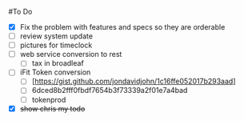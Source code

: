 #To Do

- [x] Fix the problem with features and specs so they are orderable
- [ ] review system update
- [ ] pictures for timeclock
- [ ] web service conversion to rest
    - [ ] tax in broadleaf
- [ ] iFit Token conversion
    - [ ] [https://gist.github.com/jondavidjohn/1c16ffe052017b293aad]
    - [ ] 6dced8b2fff0fbdf7654b3f73339a2f01e7a4bad
    - [ ] tokenprod
- [x] ~~show chris my todo~~
